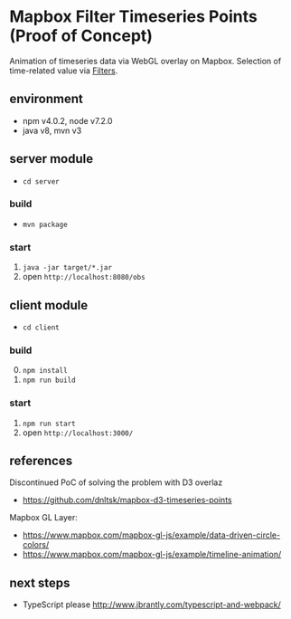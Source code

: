 # Mapbox Filter Timeseries Points (Proof of Concept)
Animation of timeseries data via WebGL overlay on Mapbox. Selection of time-related value via [Filters](https://www.mapbox.com/mapbox-gl-style-spec/#types-filter).

## environment
* npm v4.0.2, node v7.2.0
* java v8, mvn v3 

## server module
* `cd server`

### build
* `mvn package`

### start
1. `java -jar target/*.jar`
2. open `http://localhost:8080/obs`

## client module
* `cd client`

### build
0. `npm install`
1. `npm run build`

### start
1. `npm run start`
2. open `http://localhost:3000/`

## references
Discontinued PoC of solving the problem with D3 overlaz
* https://github.com/dnltsk/mapbox-d3-timeseries-points

Mapbox GL Layer:
* https://www.mapbox.com/mapbox-gl-js/example/data-driven-circle-colors/
* https://www.mapbox.com/mapbox-gl-js/example/timeline-animation/

## next steps
* TypeScript please
http://www.jbrantly.com/typescript-and-webpack/
